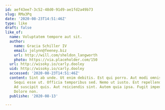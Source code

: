 ```yaml
---
id: aef43ee7-3c52-48d0-91d9-ae1fd2a49b73
slug: RMa3Pq
date: '2020-08-23T14:51:46Z'
type: like
draft: false
like_of:
  name: Voluptatem tempore aut sit.
  author:
    name: Gracia Schiller IV
    email: jolynn@feeney.biz
    url: http://will.com/sheldon_langworth
    photo: https://via.placeholder.com/150
  url: http://wisoky.io/carly.dooley
  uid: http://wisoky.io/carly.dooley
  accessed: '2020-08-23T14:51:46Z'
  content: Sint ab unde. Ut enim debitis. Est qui porro. Aut modi omnis. Ut qui magnam.
    Sequi esse ut. Officia temporibus sed. Nemo ut iusto. Est repellendus voluptas.
    Ad suscipit quis. Aut reiciendis sint. Autem quia ipsa. Fugit impedit recusandae.
    Dolore non.
  publishe: '2020-08-13'

---
```



